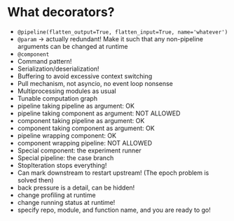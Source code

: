 # What decorators?

* `@pipeline(flatten_output=True, flatten_input=True, name='whatever')`
* `@param` -> actually redundant! Make it such that any non-pipeline arguments can be changed at runtime
* `@component`
* Command pattern!
* Serialization/deserialization!
* Buffering to avoid excessive context switching
* Pull mechanism, not asyncio, no event loop nonsense
* Multiprocessing modules as usual
* Tunable computation graph
* pipeline taking pipeline as argument: OK
* pipeline taking component as argument: NOT ALLOWED
* component taking pipeline as argument: OK
* component taking component as argument: OK
* pipeline wrapping component: OK
* component wrapping pipeline: NOT ALLOWED
* Special component: the experiment runner
* Special pipeline: the case branch
* StopIteration stops everything!
* Can mark downstream to restart upstream! (The epoch problem is solved then)
* back pressure is a detail, can be hidden!
* change profiling at runtime
* change running status at runtime!
* specify repo, module, and function name, and you are ready to go!
